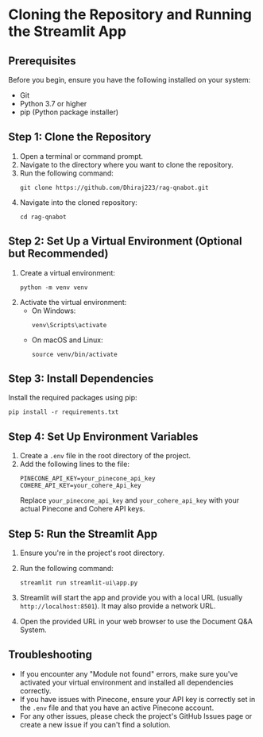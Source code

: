 # Cloning the Repository and Running the Streamlit App

## Prerequisites

Before you begin, ensure you have the following installed on your system:
- Git
- Python 3.7 or higher
- pip (Python package installer)

## Step 1: Clone the Repository

1. Open a terminal or command prompt.
2. Navigate to the directory where you want to clone the repository.
3. Run the following command:
   ```
   git clone https://github.com/Dhiraj223/rag-qnabot.git
   ```
4. Navigate into the cloned repository:
   ```
   cd rag-qnabot
   ```

## Step 2: Set Up a Virtual Environment (Optional but Recommended)

1. Create a virtual environment:
   ```
   python -m venv venv
   ```
2. Activate the virtual environment:
   - On Windows:
     ```
     venv\Scripts\activate
     ```
   - On macOS and Linux:
     ```
     source venv/bin/activate
     ```

## Step 3: Install Dependencies

Install the required packages using pip:
```
pip install -r requirements.txt
```

## Step 4: Set Up Environment Variables

1. Create a `.env` file in the root directory of the project.
2. Add the following lines to the file:
   ```
   PINECONE_API_KEY=your_pinecone_api_key
   COHERE_API_KEY=your_cohere_Api_key
   ```
   Replace `your_pinecone_api_key` and `your_cohere_api_key` with your actual Pinecone and Cohere API keys.

## Step 5: Run the Streamlit App

1. Ensure you're in the project's root directory.
2. Run the following command:
   ```
   streamlit run streamlit-ui\app.py
   ```

3. Streamlit will start the app and provide you with a local URL (usually `http://localhost:8501`). It may also provide a network URL.

4. Open the provided URL in your web browser to use the Document Q&A System.

## Troubleshooting

- If you encounter any "Module not found" errors, make sure you've activated your virtual environment and installed all dependencies correctly.
- If you have issues with Pinecone, ensure your API key is correctly set in the `.env` file and that you have an active Pinecone account.
- For any other issues, please check the project's GitHub Issues page or create a new issue if you can't find a solution.